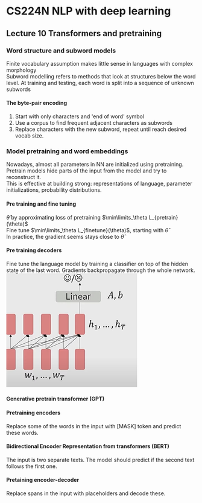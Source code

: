 # CS224N NLP with deep learning
## Lecture 10 Transformers and pretraining
### Word structure and subword models
Finite vocabulary assumption makes little sense in languages with complex morphology  
Subword modelling refers to methods that look at structures below the word level. At training and testing, each word is split into a sequence of unknown subwords
#### The byte-pair encoding
1. Start with only characters and 'end of word' symbol
2. Use a corpus to find frequent adjacent characters as subwords
3. Replace characters with the new subword, repeat until reach desired vocab size. 
### Model pretraining and word embeddings
Nowadays, almost all parameters in NN are initialized using pretraining.   
Pretrain models hide parts of the input from the model and try to reconstruct it.  
This is effective at building strong: representations of language, parameter initializations, probability distributions. 
#### Pre training and fine tuning 
$\hat{\theta}$ by approximating loss of pretraining $\min\limits_\theta L_{pretrain}(\theta)$  
Fine tune $\min\limits_\theta L_{finetune}(\theta)$, starting with $\hat{\theta}$  
In practice, the gradient seems stays close to $\hat{\theta}$
#### Pre training decoders
Fine tune the language model by training a classifier on top of the hidden state of the last word. Gradients backpropagate through the whole network.   
![](../images/cs224n/18.png)
#### Generative pretrain transformer (GPT)
#### Pretraining encoders
Replace some of the words in the input with [MASK] token and predict these words. 
#### Bidirectional Encoder Representation from transformers (BERT)
The input is two separate texts. The model should predict if the second text follows the first one. 
#### Pretaining encoder-decoder
Replace spans in the input with placeholders and decode these. 